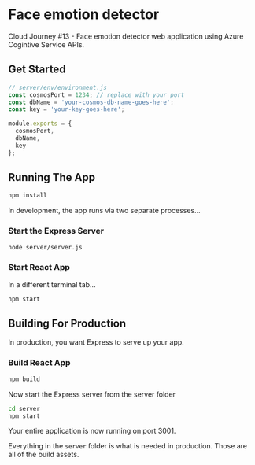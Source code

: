 # Face emotion detector

Cloud Journey #13 - Face emotion detector web application using Azure Cogintive Service APIs.

## Get Started

```javascript
// server/env/environment.js
const cosmosPort = 1234; // replace with your port
const dbName = 'your-cosmos-db-name-goes-here';
const key = 'your-key-goes-here';

module.exports = {
  cosmosPort,
  dbName,
  key
};
```

## Running The App
```bash
npm install
```

In development, the app runs via two separate processes...

### Start the Express Server

```bash
node server/server.js
```


### Start React App

In a different terminal tab...

```bash
npm start
```

## Building For Production

In production, you want Express to serve up your app.

### Build React App

```bash
npm build
```

Now start the Express server from the server folder

```bash
cd server
npm start
```

Your entire application is now running on port 3001.

Everything in the `server` folder is what is needed in production. Those are all of the build assets. 


